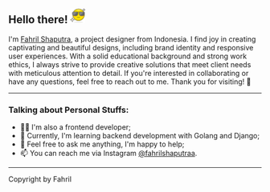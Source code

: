 ## Hello there! <img src="emoji.svg" width="30px">

I'm [Fahril Shaputra](https://fahril.site), a project designer from Indonesia. I find joy in creating captivating and beautiful designs, including brand identity and responsive user experiences. With a solid educational background and strong work ethics, I always strive to provide creative solutions that meet client needs with meticulous attention to detail. If you're interested in collaborating or have any questions, feel free to reach out to me. Thank you for visiting! 🚀

---

### Talking about Personal Stuffs:

- 👨‍💻 I'm also a frontend developer;
- 🌱 Currently, I'm learning backend development with Golang and Django;
- 💬 Feel free to ask me anything, I'm happy to help;
- 📫 You can reach me via Instagram [@fahrilshaputraa](https://www.instagram.com/fahrilshaputraa/).

---
<span>Copyright by Fahril</span>
